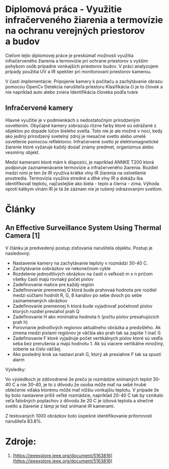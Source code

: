# Diplomová práca - Využitie infračerveného žiarenia a termovízie na ochranu verejných priestorov a budov



Cieľom tejto diplomovej práce je preskúmať možnosti využitia infračerveného žiarenia a termovízie pri ochrane priestorov 
s vyššim pohybom osôb prípadne vonkajších priestorov budov. V práci analyzujem prípady použitia UV a IR spektier pri monitorovaní priestorov kamerou. 

V časti implementácie:
Pripojenie kamery k počítaču a zachýtávanie obrazu pomocou OpenCv
Detekcia narušiteľa priestoru 
Klasifikácia či je to človek a nie napriklad auto alebo zviera
Identifikácia človeka podľa tváre

## Infračervené kamery

Hlavné využitie je v podmienkách s nedostatočným prirodzeným osvetlením. Obyčajné kamery zobrazujú rôzne farby ktoré sú odrážané z objektov po dopade lúčov bieleho svetla. Toto nie je ale možné v noci, kedy ako jediný prirodzený svetelný zdroj je mesačné svetlo alebo umelé osvetlenie pomocou reflektorov. Infračervené svetlo je elektromagnetické žiarenie ktoré vyžaruje každý dosiaľ známy predmet, organizmus alebo vesmírny objekt.

Medzi kamerami ktoré mám k dispozíci, je napríklad ANNKE T200 ktorá podporuje zaznamenávanie termovízie a infračerveného žiarenia. Rozdiel medzi nimi je ten že IR využíva krátke vlny IR žiarenia na oslvetlenie prostredia. Termovízia využíva stredné a dlhé vlny IR a dokážu iba identifikovať teplotu, najčastejšie ako biela - teplo a čierna - zima. Výhoda oproti kátkym vlnám IR je tá že záznam nie je rušený odrazovaným svetlom.

# Články

## An Effective Surveillance System Using Thermal Camera [1]

V článku je predvedený postup zisťovania narušitela objektu. Postup je nasledovný:

- Nastavenie kamery na zachytávanie teploty v rozmädzí 30-40 C.
- Zachytávanie oobrázkov ve nekonečnom cykle
- Rozdelenie jednodtlivých obrázkov na časti o veľkosti m x n pričom všetky časti majú rovnaký počet pixlov
- Zadefinovanie matice pre každý región
- Zadefinovanie premennej Q ktorá bude prahovaá hodnota pre rozdiel medzi súčtami hodnôt R, G, B kanálov po sebe dvoch po sebe zaznamenaných obrázkov
- Zadefinovanie premennej h ktorá bude vyjadrovať početnosť pixlov ktorých rozdiel presiahol prah Q
- Zadefinovanie H ako minimálna hodnota h (počtu pixlov presahujúcich prah h)
- Porovnanie jednotlivých regionov aktuálneho obrázka a predošlého. Ak zmena medzi pixlami regiónov je väčšia ako prah tak sa zapíše 1 inač 0.
- Zadefinovanie F ktoré vyjadruje počet vertikálnych pixlov ktoré sú vedľa seba bez prerušenia a majú hodnotu 1. Ak sú viacere vertikálne množiný, zoberie sa číslo väčšej.
- Ako posledný krok sa nastaví prah G, ktorý ak presiahne F tak sa spustí alarm

Výsledky: 

Vo výsledkoch je zdôvodnené že prečo je rozmädzie snímaných teplot 30-40 C a nie 30-40, je to z dôvodu že osoba môže mať na sebé hrubé oblečenie vďaka ktorému môže mať nižšiu vonkajšiu teplotu. V prípade že by bolo nastavene príliš veľké rozmädzie, napríklad 20-40 C tak by vznikalo veľa falošných poplachov z dôvodu že 20 C je izbová teplota a slnečné svetlo a žiarenie z lámp je tiež snímané IR kamerami. 

Z testovaných 1000 obrázkov bolo úspešné identifikovanie prítomnosti narušiteľa 83.8%.

# Zdroje:

1. [https://ieeexplore.ieee.org/document/5163816](https://ieeexplore.ieee.org/document/5163816)
